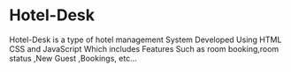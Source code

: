 # Hotel-Desk
Hotel-Desk is a type of hotel management System Developed Using HTML CSS and JavaScript  Which includes Features Such as room booking,room status ,New Guest ,Bookings, etc...
